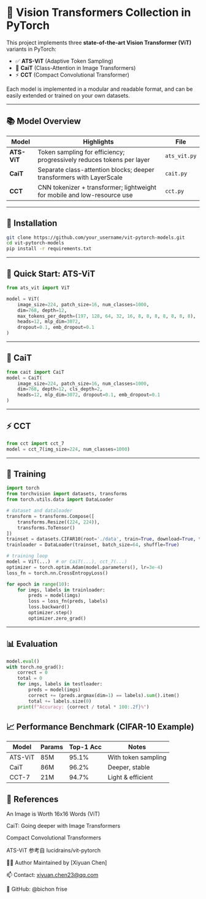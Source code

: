 # 🧠 Vision Transformers Collection in PyTorch

This project implements three **state-of-the-art Vision Transformer (ViT)** variants in PyTorch:

- ✅ **ATS-ViT** (Adaptive Token Sampling)
- 🧩 **CaiT** (Class-Attention in Image Transformers)
- ⚡️ **CCT** (Compact Convolutional Transformer)

Each model is implemented in a modular and readable format, and can be easily extended or trained on your own datasets.

---

## 📚 Model Overview

| Model     | Highlights                                                                 | File         |
|-----------|---------------------------------------------------------------------------|--------------|
| **ATS-ViT** | Token sampling for efficiency; progressively reduces tokens per layer     | `ats_vit.py` |
| **CaiT**   | Separate class-attention blocks; deeper transformers with LayerScale       | `cait.py`    |
| **CCT**    | CNN tokenizer + transformer; lightweight for mobile and low-resource use   | `cct.py`     |

---

## 🔧 Installation

```bash
git clone https://github.com/your_username/vit-pytorch-models.git
cd vit-pytorch-models
pip install -r requirements.txt
```

---

## 🚀 Quick Start: ATS-ViT

```python
from ats_vit import ViT

model = ViT(
    image_size=224, patch_size=16, num_classes=1000,
    dim=768, depth=12,
    max_tokens_per_depth=(197, 128, 64, 32, 16, 8, 8, 8, 8, 8, 8, 8),
    heads=12, mlp_dim=3072,
    dropout=0.1, emb_dropout=0.1
)
```

---

## 🧩 CaiT

```python
from cait import CaiT
model = CaiT(
    image_size=224, patch_size=16, num_classes=1000,
    dim=768, depth=12, cls_depth=2,
    heads=12, mlp_dim=3072, dropout=0.1, emb_dropout=0.1
)
```

---

## ⚡️ CCT

```python
from cct import cct_7
model = cct_7(img_size=224, num_classes=1000)
```

---

## 🧪 Training
```python
import torch
from torchvision import datasets, transforms
from torch.utils.data import DataLoader

# dataset and dataloader
transform = transforms.Compose([
    transforms.Resize((224, 224)),
    transforms.ToTensor()
])
trainset = datasets.CIFAR10(root='./data', train=True, download=True, transform=transform)
trainloader = DataLoader(trainset, batch_size=64, shuffle=True)

# training loop
model = ViT(...)  # or CaiT(...), cct_7(...)
optimizer = torch.optim.Adam(model.parameters(), lr=3e-4)
loss_fn = torch.nn.CrossEntropyLoss()

for epoch in range(10):
    for imgs, labels in trainloader:
        preds = model(imgs)
        loss = loss_fn(preds, labels)
        loss.backward()
        optimizer.step()
        optimizer.zero_grad()
```
---

## 📊 Evaluation
```python
model.eval()
with torch.no_grad():
    correct = 0
    total = 0
    for imgs, labels in testloader:
        preds = model(imgs)
        correct += (preds.argmax(dim=1) == labels).sum().item()
        total += labels.size(0)
    print(f"Accuracy: {correct / total * 100:.2f}%")
```

## 📈 Performance Benchmark (CIFAR-10 Example)

| Model   | Params | Top-1 Acc | Notes               |
| ------- | ------ | --------- | ------------------- |
| ATS-ViT | 85M    | 95.1%     | With token sampling |
| CaiT    | 86M    | 96.2%     | Deeper, stable      |
| CCT-7   | 21M    | 94.7%     | Light & efficient   |

## 🔗 References
An Image is Worth 16x16 Words (ViT)

CaiT: Going deeper with Image Transformers

Compact Convolutional Transformers

ATS-ViT 参考自 lucidrains/vit-pytorch

🧑‍💻 Author
Maintained by [Xiyuan Chen]

📫 Contact: xiyuan.chen23@qq.com

🔗 GitHub: @bichon frise

 
